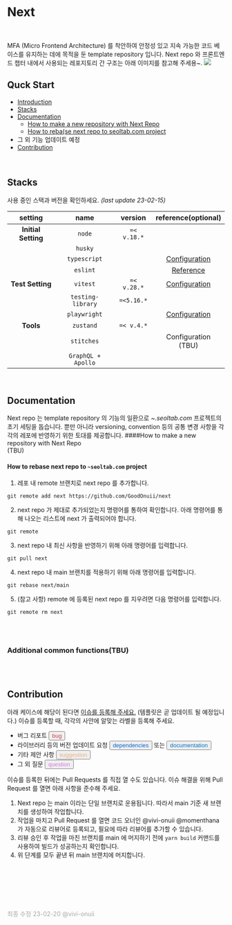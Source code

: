 # Next
<br/>

MFA (Micro Frontend Architecture) 를 착안하여 안정성 있고 지속 가능한 코드 베이스를 유지하는 데에 목적을 둔 template repository 입니다. Next repo 와 프론트엔드 챕터 내에서 사용되는 레포지토리 간 구조는 아래 이미지를 참고해 주세용~.
<img src="https://asset.seoltab.com/f1a90f1b022742afbeebe2c528ff597b.png"/>
<br/>

## Quck Start

- [Introduction](#next)
- [Stacks](#stacks)
- [Documentation](#Documentation)
  - [How to make a new repository with Next Repo](#how-to-create-a-new-repository-with-next-repo)
  - [How to reba(se next repo to seoltab.com project](#how-to-rebase-next-repo-to-seoltabcom-project)
- 그 외 기능 업데이트 예정
- [Contribution](#contribution)

<br/>

## Stacks <br/>

사용 중인 스택과 버전을 확인하세요. _<span>(last update 23-02-15)</span> <br/>_


|       setting       |        name        |   version   |                                                       reference(optional)                                                       |
| :-----------------: | :----------------: | :---------: | :-----------------------------------------------------------------------------------------------------------------------------: |
| **Initial Setting** |       `node`       | `=< v.18.*` |                                                                                                                                 |
|                     |      `husky`       |             |                                                                                                                                 |
|                     |    `typescript`    |             |              <a href="https://github.com/GoodOnuii/next/blob/main/tsconfig.json" target="_blank">Configuration</a>              |
|                     |      `eslint`      |             | <a href="https://www.notion.so/onuiiofficial/Common-ESLint-872bef80468548bfbfb24664176acb74?pvs=4" target="_blank">Reference<a> |
|  **Test Setting**   |      `vitest`      | `=< v.28.*` |            <a href="https://github.com/GoodOnuii/next/blob/main/vitest.config.ts" target="_blank">Configuration</a>             |
|                     | `testing-library`  | `=<5.16.*`  |                                                                                                                                 |
|                     |    `playwright`    |             |          <a href="https://github.com/GoodOnuii/next/blob/main/playwright.config.ts" target="_blank">Configuration</a>           |
|      **Tools**      |     `zustand`      | `=< v.4.*`  |                                                                                                                                 |
|                     |     `stitches`     |             |                                                       Configuration (TBU)                                                       |
|                     | `GraphQL + Apollo` |             |                                                                                                                                 |

<br/>

## Documentation <br/>


Next repo 는 template repository 의 기능의 일환으로 <span style="font-style: italic">~.seoltab.com</span> 프로젝트의 초기 세팅을 돕습니다. 뿐만 아니라 versioning, convention 등의 공통 변경 사항을 각각의 레포에 반영하기 위한 토대를 제공합니다.
####How to make a new repository with Next Repo <br />
(TBU)
<br/>


#### How to rebase next repo to `~seoltab.com` project <br/>


1. 레포 내 remote 브랜치로 next repo 를 추가합니다.

```
git remote add next https://github.com/GoodOnuii/next
```

2. next repo 가 제대로 추가되었는지 명령어를 통하여 확인합니다. 아래 명령어를 통해 나오는 리스트에 next 가 출력되어야 합니다.

```
git remote
```

3. next repo 내 최신 사항을 반영하기 위해 아래 명령어를 입력합니다.

```
git pull next
```

4. next repo 내 main 브랜치를 적용하기 위해 아래 명령어를 입력합니다.

```
git rebase next/main
```

5. (참고 사항) remote 에 등록된 next repo 를 지우려면 다음 명령어를 입력합니다.

```
git remote rm next
```

<!-- 6. 충돌 발생 ... ? -->

<!-- - How to resolve confilcts -->
<br/>
<br/>

### Additional common functions(TBU)

<br/>
<br/>

## Contribution <br />

아래 케이스에 해당이 된다면 <a href="https://github.com/GoodOnuii/next/issues">이슈를 등록해 주세요.</a> (템플릿은 곧 업데이트 될 예정입니다.) 이슈를 등록할 때, 각각의 사안에 알맞는 라벨을 등록해 주세요. <br/>

- 버그 리포트 <button style="color: #d73a4a">bug</button>
- 라이브러리 등의 버전 업데이트 요청 <button style="color: #0366d6">dependencies</button> 또는 <button style="color: #0075ca">documentation</button>
- 기타 제안 사항 <button style="color: #E8B07F">suggestion</button>
- 그 외 질문 <button style="color: #d876e3">question</button>

이슈를 등록한 뒤에는 Pull Requests 를 직접 열 수도 있습니다. 이슈 해결을 위해 Pull Request 를 열면 아래 사항을 준수해 주세요. 
1. Next repo 는 main 이라는 단일 브랜치로 운용됩니다. 따라서 main 기준 새 브랜치를 생성하여 작업합니다.
2. 작업을 마치고 Pull Request 를 열면 코드 오너인 @vivi-onuii @momenthana 가 자동으로 리뷰어로 등록되고, 필요에 따라 리뷰어를 추가할 수 있습니다.
3. 리뷰 승인 후 작업을 마친 브랜치를 main 에 머지하기 전에 `yarn build` 커맨드를 사용하여 빌드가 성공하는지 확인합니다.
4. 위 단계를 모두 끝낸 뒤 main 브랜치에 머지합니다. 




<br/>
<br/>
<br/>
<br/>
<br/>
<br/>
<span style="color: darkgrey">최종 수정 23-02-20 @vivi-onuii</span>
